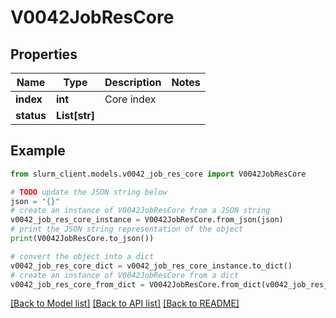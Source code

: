 # V0042JobResCore


## Properties

Name | Type | Description | Notes
------------ | ------------- | ------------- | -------------
**index** | **int** | Core index | 
**status** | **List[str]** |  | 

## Example

```python
from slurm_client.models.v0042_job_res_core import V0042JobResCore

# TODO update the JSON string below
json = "{}"
# create an instance of V0042JobResCore from a JSON string
v0042_job_res_core_instance = V0042JobResCore.from_json(json)
# print the JSON string representation of the object
print(V0042JobResCore.to_json())

# convert the object into a dict
v0042_job_res_core_dict = v0042_job_res_core_instance.to_dict()
# create an instance of V0042JobResCore from a dict
v0042_job_res_core_from_dict = V0042JobResCore.from_dict(v0042_job_res_core_dict)
```
[[Back to Model list]](../README.md#documentation-for-models) [[Back to API list]](../README.md#documentation-for-api-endpoints) [[Back to README]](../README.md)


